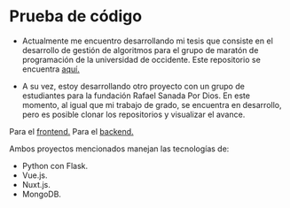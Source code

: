 # Prueba de código

- Actualmente me encuentro desarrollando mi tesis que consiste en el desarrollo de gestión de algoritmos para el grupo de maratón de programación de la universidad de occidente. Este repositorio se encuentra <a href="https://github.com/Juandiego001/maraton-programacion">aquí.</a>

- A su vez, estoy desarrollando otro proyecto con un grupo de estudiantes para la fundación Rafael Sanada Por Dios. En este momento, al igual que mi trabajo de grado, se encuentra en desarrollo, pero es posible clonar los repositorios y visualizar el avance.

Para el <a href="https://github.com/Juandiego001/sonrisas-fuertes-front">frontend.</a>
Para el <a href="https://github.com/Juandiego001/sonrisas-fuertes-back">backend.</a>

Ambos proyectos mencionados manejan las tecnologías de:

- Python con Flask.
- Vue.js.
- Nuxt.js.
- MongoDB.